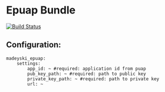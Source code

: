 Epuap Bundle
============
[![Build Status](https://travis-ci.org/tomaszmadeyski/epuap-bundle.svg?branch=master)](https://travis-ci.org/tomaszmadeyski/epuap-bundle)

Configuration:
--------------
```
madeyski_epuap:
    settings:
        app_id: ~ #required: application id from puap
        pub_key_path: ~ #required: path to public key
        private_key_path: ~ #required: path to private key
        url: ~
```
